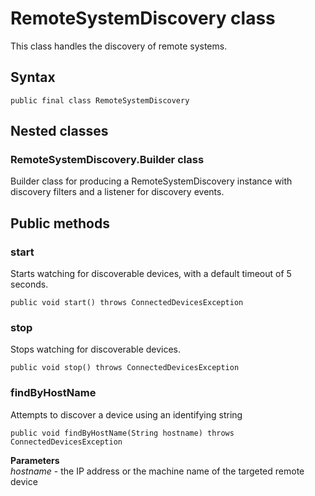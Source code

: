 # RemoteSystemDiscovery class
This class handles the discovery of remote systems.

## Syntax
`public final class RemoteSystemDiscovery`

## Nested classes

### RemoteSystemDiscovery.Builder class
Builder class for producing a RemoteSystemDiscovery instance with discovery filters and a listener for discovery events.

## Public methods

### start
Starts watching for discoverable devices, with a default timeout of 5 seconds.

`public void start() throws ConnectedDevicesException`

### stop
Stops watching for discoverable devices.

`public void stop() throws ConnectedDevicesException`

### findByHostName
Attempts to discover a device using an identifying string

`public void findByHostName(String hostname) throws ConnectedDevicesException`

**Parameters**  
*hostname* - the IP address or the machine name of the targeted remote device